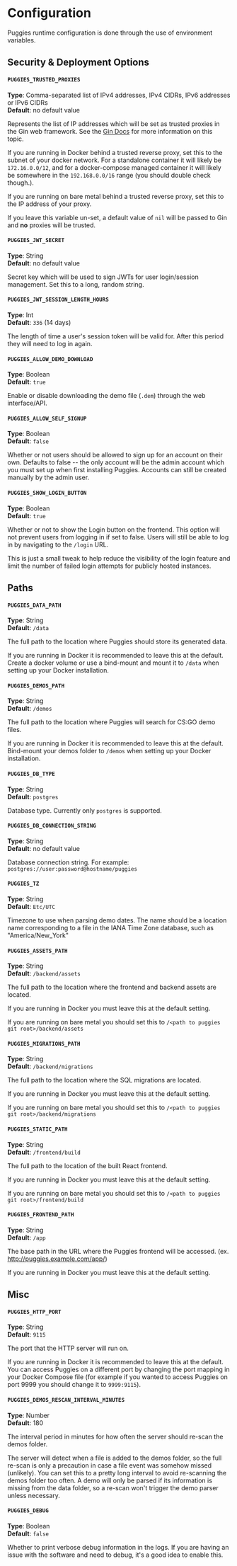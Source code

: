 # Configuration

Puggies runtime configuration is done through the use of environment variables.

## Security & Deployment Options

#### `PUGGIES_TRUSTED_PROXIES`
**Type**: Comma-separated list of IPv4 addresses, IPv4 CIDRs, IPv6 addresses or IPv6 CIDRs <br/>
**Default**: no default value

Represents the list of IP addresses which will be set as trusted proxies in the Gin web
framework. See the [Gin Docs](https://github.com/gin-gonic/gin#dont-trust-all-proxies)
for more information on this topic.

If you are running in Docker behind a trusted reverse proxy, set this to the subnet of
your docker network. For a standalone container it will likely be `172.16.0.0/12`, and
for a docker-compose managed container it will likely be somewhere in the
`192.168.0.0/16` range (you should double check though.).

If you are running on bare metal behind a trusted reverse proxy, set this to the IP
address of your proxy.

If you leave this variable un-set, a default value of `nil` will be passed to Gin and
**no** proxies will be trusted.

#### `PUGGIES_JWT_SECRET`
**Type**: String <br/>
**Default**: no default value

Secret key which will be used to sign JWTs for user login/session management. Set this to
a long, random string.

#### `PUGGIES_JWT_SESSION_LENGTH_HOURS`
**Type**: Int <br/>
**Default**: `336` (14 days)

The length of time a user's session token will be valid for. After this period they will
need to log in again.

#### `PUGGIES_ALLOW_DEMO_DOWNLOAD`
**Type**: Boolean <br/>
**Default**: `true`

Enable or disable downloading the demo file (`.dem`) through the web interface/API.

#### `PUGGIES_ALLOW_SELF_SIGNUP`
**Type**: Boolean <br/>
**Default**: `false`

Whether or not users should be allowed to sign up for an account on their own. Defaults
to false -- the only account will be the admin account which you must set up when first
installing Puggies. Accounts can still be created manually by the admin user.

#### `PUGGIES_SHOW_LOGIN_BUTTON`
**Type**: Boolean <br/>
**Default**: `true`

Whether or not to show the Login button on the frontend. This option will not prevent
users from logging in if set to false. Users will still be able to log in by navigating
to the `/login` URL.

This is just a small tweak to help reduce the visibility of the login feature and limit
the number of failed login attempts for publicly hosted instances.

## Paths

#### `PUGGIES_DATA_PATH`
**Type**: String <br/>
**Default**: `/data`

The full path to the location where Puggies should store its generated data.

If you are running in Docker it is recommended to leave this at the default. Create a
docker volume or use a bind-mount and mount it to `/data` when setting up your Docker
installation.

#### `PUGGIES_DEMOS_PATH`
**Type**: String <br/>
**Default**: `/demos`

The full path to the location where Puggies will search for CS:GO demo files.

If you are running in Docker it is recommended to leave this at the default. Bind-mount
your demos folder to `/demos` when setting up your Docker installation.

#### `PUGGIES_DB_TYPE`
**Type**: String <br/>
**Default**: `postgres`

Database type. Currently only `postgres` is supported.

#### `PUGGIES_DB_CONNECTION_STRING`
**Type**: String <br/>
**Default**: no default value

Database connection string. For example: `postgres://user:password@hostname/puggies`

#### `PUGGIES_TZ`
**Type**: String <br/>
**Default**: `Etc/UTC`

Timezone to use when parsing demo dates. The name should be a location name corresponding
to a file in the IANA Time Zone database, such as "America/New_York"

#### `PUGGIES_ASSETS_PATH`
**Type**: String <br/>
**Default**: `/backend/assets`

The full path to the location where the frontend and backend assets are located.

If you are running in Docker you must leave this at the default setting.

If you are running on bare metal you should set this to `/<path to puggies git
root>/backend/assets`

#### `PUGGIES_MIGRATIONS_PATH`
**Type**: String <br/>
**Default**: `/backend/migrations`

The full path to the location where the SQL migrations are located.

If you are running in Docker you must leave this at the default setting.

If you are running on bare metal you should set this to `/<path to puggies git
root>/backend/migrations`

#### `PUGGIES_STATIC_PATH`
**Type**: String <br/>
**Default**: `/frontend/build`

The full path to the location of the built React frontend.

If you are running in Docker you must leave this at the default setting.

If you are running on bare metal you should set this to `/<path to puggies git
root>/frontend/build`

#### `PUGGIES_FRONTEND_PATH`
**Type**: String <br/>
**Default**: `/app`

The base path in the URL where the Puggies frontend will be accessed. (ex.
http://puggies.example.com/app/)

If you are running in Docker you must leave this at the default setting.

## Misc

#### `PUGGIES_HTTP_PORT`
**Type**: String <br/>
**Default**: `9115`

The port that the HTTP server will run on.

If you are running in Docker it is recommended to leave this at the default. You can
access Puggies on a different port by changing the port mapping in your Docker Compose
file (for example if you wanted to access Puggies on port 9999 you should change it to
`9999:9115`).

#### `PUGGIES_DEMOS_RESCAN_INTERVAL_MINUTES`
**Type**: Number <br/>
**Default**: 180

The interval period in minutes for how often the server should re-scan the demos folder.

The server will detect when a file is added to the demos folder, so the full re-scan is
only a precaution in case a file event was somehow missed (unlikely). You can set this to
a pretty long interval to avoid re-scanning the demos folder too often. A demo will only
be parsed if its information is missing from the data folder, so a re-scan won't trigger
the demo parser unless necessary.

#### `PUGGIES_DEBUG`
**Type**: Boolean <br/>
**Default**: `false`

Whether to print verbose debug information in the logs. If you are having an issue with
the software and need to debug, it's a good idea to enable this.
